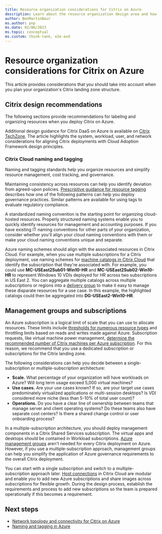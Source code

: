 ```yaml
---
title: Resource organization considerations for Citrix on Azure
description: Learn about the resource organization design area and how to apply it to your Citrix on Azure implementation.
author: BenMartinBaur
ms.author: pnp
ms.date: 02/06/2023
ms.topic: conceptual
ms.custom: think-tank, e2e-avd
---
```


# Resource organization considerations for Citrix on Azure

This article provides considerations that you should take into account when you plan your organization's Citrix landing zone structure.

## Citrix design recommendations

The following sections provide recommendations for labeling and organizing resources when you deploy Citrix on Azure.

Additional design guidance for Citrix DaaS on Azure is available on [Citrix TechZone](https://community.citrix.com/tech-zone/by-product/citrix-daas#_=_). The article highlights the system, workload, user, and network considerations for aligning Citrix deployments with Cloud Adoption Framework design principles. 

### Citrix Cloud naming and tagging

Naming and tagging standards help you organize resources and simplify resource management, cost tracking, and governance.

Maintaining consistency across resources can help you identify deviation from agreed-upon policies. [Prescriptive guidance for resource tagging](../../../govern/guides/complex/prescriptive-guidance.md#resource-tagging) describes how one of the following patterns can help you deploy governance practices. Similar patterns are available for using tags to evaluate regulatory compliance.
	
A standardized naming convention is the starting point for organizing cloud-hosted resources. Properly structured naming systems enable you to quickly identify resources for management and accounting purposes. If you have existing IT naming conventions for other parts of your organization, consider whether you'll align your cloud naming conventions with them or make your cloud naming conventions unique and separate.
	
Azure naming schemes should align with the associated resources in Citrix Cloud. For example, when you use multiple subscriptions for a Citrix deployment, use naming schemes for [machine catalogs in Citrix Cloud](https://docs.citrix.com/en-us/citrix-daas/install-configure/machine-catalogs-manage.html) that identify the subscription that they're associated with. For example, you could use **MC-USEast2Sub01-Win10-HR** and **MC-USEast2Sub02-Win10-HR** to represent Windows 10 VDIs deployed for HR across two subscriptions in US East 2. You can aggregate multiple catalogs across multiple subscriptions or regions into a [delivery group](https://docs.citrix.com/en-us/citrix-daas/install-configure/delivery-groups-manage.html) to make it easy to manage these disparate resources for a use case. In this example, the highlighted catalogs could then be aggregated into **DG-USEast2-Win10-HR**.

## Management groups and subscriptions

An Azure subscription is a logical limit of scale that you can use to allocate resources. These limits include [thresholds for numerous resource types](/azure/azure-resource-manager/management/azure-subscription-service-limits) and throttling limits based on reads and writes made against Azure. Subscription requests, like virtual machine power management, [determine the recommended number of Citrix machines per Azure subscription](https://docs.citrix.com/en-us/citrix-virtual-apps-desktops-service/limits.html#machine-creation-services-mcs-limits). For this reason, we recommend that you use a dedicated subscription or subscriptions for the Citrix landing zone. 

The following considerations can help you decide between a single-subscription or multiple-subscription architecture:

-	**Scale.** What percentage of your organization will have workloads on Azure? Will long term usage exceed 5,000 virtual machines?
-	**Use cases.** Are your use cases known? If so, are your target use cases predominately virtualized applications or multi-session desktops? Is VDI considered more niche (less than 5-10% of total user count)?
-	**Operations.** Do you have a clear line of ownership between teams that manage server and client operating systems? Do these teams also have separate cost centers? Is there a shared change control or user onboarding process?

In a multiple-subscription architecture, you should deploy management components in a Citrix Shared Services subscription. The virtual apps and desktops should be contained in Workload subscriptions. [Azure management groups](/azure/governance/management-groups/overview) aren't needed for every Citrix deployment on Azure. However, if you use a multiple-subscription approach, management groups can help you simplify the application of Azure governance requirements to the overall Citrix deployment.

You can start with a single subscription and switch to a multiple-subscription approach later. [Host connections](https://docs.citrix.com/en-us/citrix-daas/install-configure/resource-location/azure-resource-manager.html#connection-to-azure-resource-manager) in Citrix Cloud are modular and enable you to add new Azure subscriptions and share images across subscriptions for flexible growth. During the design process, establish the requirements and process to add new subscriptions so the team is prepared operationally if this becomes a requirement.

## Next steps

- [Network topology and connectivity for Citrix on Azure](./citrix-network-topology-connectivity.md)
- [Naming and tagging in Azure](../../../ready/azure-best-practices/resource-naming-and-tagging-decision-guide.md)
